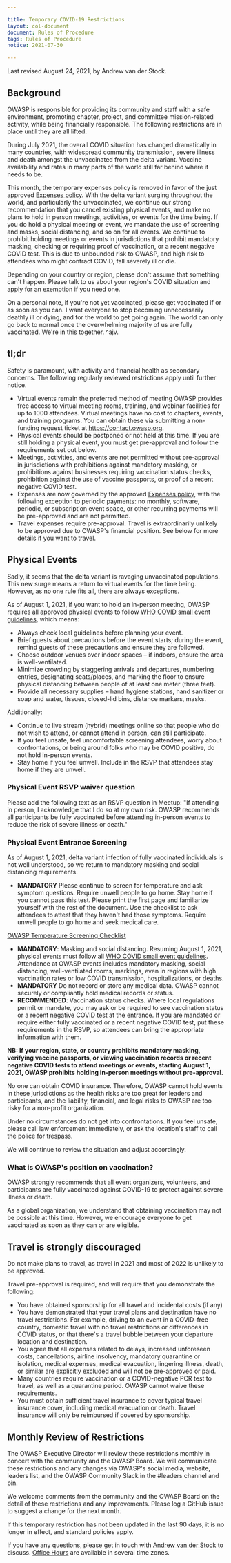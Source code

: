 ```yaml
---

title: Temporary COVID-19 Restrictions
layout: col-document
document: Rules of Procedure
tags: Rules of Procedure
notice: 2021-07-30

---
```


Last revised August 24, 2021, by Andrew van der Stock.

## Background

OWASP is responsible for providing its community and staff with a safe environment, promoting chapter, project, and committee mission-related activity, while being financially responsible. The following restrictions are in place until they are all lifted. 

During July 2021, the overall COVID situation has changed dramatically in many countries, with widespread community transmission, severe illness and death amongst the unvaccinated from the delta variant. Vaccine availability and rates in many parts of the world still far behind where it needs to be. 

This month, the temporary expenses policy is removed in favor of the just approved [Expenses policy](https://owasp.org/www-policy/operational/expense-reimbursement). With the delta variant surging throughout the world, and particularly the unvaccinated, we continue our strong recommendation that you cancel existing physical events, and make no plans to hold in person meetings, activities, or events for the time being. If you do hold a physical meeting or event, we mandate the use of screening and masks, social distancing, and so on for all events. We continue to prohibit holding meetings or events in jurisdictions that prohibit mandatory masking, checking or requiring proof of vaccination, or a recent negative COVID test. This is due to unbounded risk to OWASP, and high risk to attendees who might contract COVID, fall severely ill or die.

Depending on your country or region, please don't assume that something can't happen. Please talk to us about your region's COVID situation and apply for an exemption if you need one.

On a personal note, if you're not yet vaccinated, please get vaccinated if or as soon as you can. I want everyone to stop becoming unnecessarily deathly ill or dying, and for the world to get going again. The world can only go back to normal once the overwhelming majority of us are fully vaccinated. We're in this together. ^ajv.

## tl;dr

Safety is paramount, with activity and financial health as secondary concerns. The following regularly reviewed restrictions apply until further notice.

- Virtual events remain the preferred method of meeting OWASP provides free access to virtual meeting rooms, training, and webinar facilities for up to 1000 attendees. Virtual meetings have no cost to chapters, events, and training programs. You can obtain these via submitting a non-funding request ticket at https://contact.owasp.org.
- Physical events should be postponed or not held at this time. If you are still holding a physical event, you must get pre-approval and follow the requirements set out below.
- Meetings, activities, and events are not permitted without pre-approval in jurisdictions with prohibitions against mandatory masking, or prohibitions against businesses requiring vaccination status checks, prohibition against the use of vaccine passports, or proof of a recent negative COVID test. 
- Expenses are now governed by the approved [Expenses policy](https://owasp.org/www-policy/operational/expense-reimbursement), with the following exception to periodic payments: no monthly, software, periodic, or subscription event space, or other recurring payments will be pre-approved and are not permitted.
- Travel expenses require pre-approval. Travel is extraordinarily unlikely to be approved due to OWASP's financial position. See below for more details if you want to travel.

## Physical Events

Sadly, it seems that the delta variant is ravaging unvaccinated populations. This new surge means a return to virtual events for the time being. However, as no one rule fits all, there are always exceptions.

As of August 1, 2021, if you want to hold an in-person meeting, OWASP requires all approved physical events to follow [WHO COVID small event guidelines](https://www.who.int/emergencies/diseases/novel-coronavirus-2019/question-and-answers-hub/q-a-detail/coronavirus-disease-covid-19-small-public-gatherings), which means:

- Always check local guidelines before planning your event.
- Brief guests about precautions before the event starts; during the event, remind guests of these precautions and ensure they are followed.
- Choose outdoor venues over indoor spaces – if indoors, ensure the area is well-ventilated.
- Minimize crowding by staggering arrivals and departures, numbering entries, designating seats/places, and marking the floor to ensure physical distancing between people of at least one meter (three feet).
- Provide all necessary supplies – hand hygiene stations, hand sanitizer or soap and water, tissues, closed-lid bins, distance markers, masks.

Additionally:

- Continue to live stream (hybrid) meetings online so that people who do not wish to attend, or cannot attend in person, can still participate.
- If you feel unsafe, feel uncomfortable screening attendees, worry about confrontations, or being around folks who may be COVID positive, do not hold in-person events. 
- Stay home if you feel unwell. Include in the RSVP that attendees stay home if they are unwell.

### Physical Event RSVP waiver question

Please add the following text as an RSVP question in Meetup: "If attending in person, I acknowledge that I do so at my own risk. OWASP recommends all participants be fully vaccinated before attending in-person events to reduce the risk of severe illness or death." 

### Physical Event Entrance Screening

As of August 1, 2021, delta variant infection of fully vaccinated individuals is not well understood, so we return to mandatory masking and social distancing requirements.

- **MANDATORY** Please continue to screen for temperature and ask symptom questions. Require unwell people to go home. Stay home if you cannot pass this test. Please print the first page and familiarize yourself with the rest of the document. Use the checklist to ask attendees to attest that they haven't had those symptoms. Require unwell people to go home and seek medical care.

[OWASP Temperature Screening Checklist](https://docs.google.com/document/d/1lhOZspwax8jEGHrnXwQgcflht7GRtPyUg64mrXuhKWg/edit?usp=sharing)

- **MANDATORY**: Masking and social distancing. Resuming August 1, 2021, physical events must follow all [WHO COVID small event guidelines](https://www.who.int/emergencies/diseases/novel-coronavirus-2019/question-and-answers-hub/q-a-detail/coronavirus-disease-covid-19-small-public-gatherings). Attendance at OWASP events includes mandatory masking, social distancing, well-ventilated rooms, markings, even in regions with high vaccination rates or low COVID transmission, hospitalizations, or deaths.
- **MANDATORY** Do not record or store any medical data. OWASP cannot securely or compliantly hold medical records or status.
- **RECOMMENDED**: Vaccination status checks. Where local regulations permit or mandate, you may ask or be required to see vaccination status or a recent negative COVID test at the entrance. If you are mandated or require either fully vaccinated or a recent negative COVID test, put these requirements in the RSVP, so attendees can bring the appropriate information with them.

**NB: If your region, state, or country prohibits mandatory masking, verifying vaccine passports, or viewing vaccination records or recent negative COVID tests to attend meetings or events, starting August 1, 2021, OWASP prohibits holding in-person meetings without pre-approval.** 

No one can obtain COVID insurance. Therefore, OWASP cannot hold events in these jurisdictions as the health risks are too great for leaders and participants, and the liability, financial, and legal risks to OWASP are too risky for a non-profit organization.

Under no circumstances do not get into confrontations. If you feel unsafe, please call law enforcement immediately, or ask the location's staff to call the police for trespass.

We will continue to review the situation and adjust accordingly.

### What is OWASP's position on vaccination?

OWASP strongly recommends that all event organizers, volunteers, and participants are fully vaccinated against COVID-19 to protect against severe illness or death.

As a global organization, we understand that obtaining vaccination may not be possible at this time. However, we encourage everyone to get vaccinated as soon as they can or are eligible.

## Travel is strongly discouraged

Do not make plans to travel, as travel in 2021 and most of 2022 is unlikely to be approved. 

Travel pre-approval is required, and will require that you demonstrate the following:

- You have obtained sponsorship for all travel and incidental costs (if any)
- You have demonstrated that your travel plans and destination have no travel restrictions. For example, driving to an event in a COVID-free country, domestic travel with no travel restrictions or differences in COVID status, or that there's a travel bubble between your departure location and destination.
- You agree that all expenses related to delays, increased unforeseen costs, cancellations, airline insolvency, mandatory quarantine or isolation, medical expenses, medical evacuation, lingering illness, death, or similar are explicitly excluded and will not be pre-approved or paid.
- Many countries require vaccination or a COVID-negative PCR test to travel, as well as a quarantine period. OWASP cannot waive these requirements.
- You must obtain sufficient travel insurance to cover typical travel insurance cover, including medical evacuation or death. Travel insurance will only be reimbursed if covered by sponsorship.
  
## Monthly Review of Restrictions

The OWASP Executive Director will review these restrictions monthly in concert with the community and the OWASP Board. We will communicate these restrictions and any changes via OWASP's social media, website, leaders list, and the OWASP Community Slack in the #leaders channel and pin.

We welcome comments from the community and the OWASP Board on the detail of these restrictions and any improvements. Please log a GitHub issue to suggest a change for the next month.

If this temporary restriction has not been updated in the last 90 days, it is no longer in effect, and standard policies apply.

If you have any questions, please get in touch with [Andrew van der Stock](mailto:andrew.vanderstock@owasp.com) to discuss. [Office Hours](https://calend.ly/owasped) are available in several time zones.

